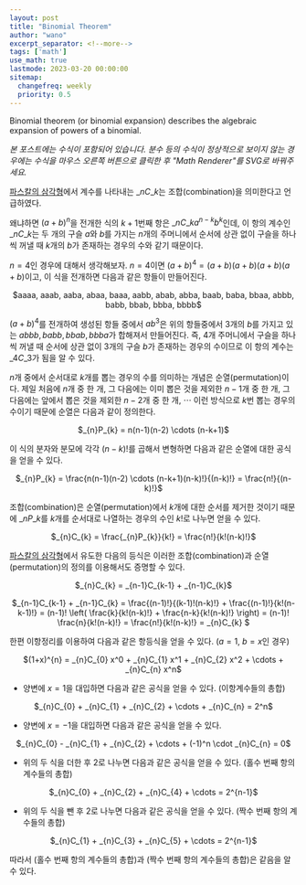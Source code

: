 ```yaml
---
layout: post
title: "Binomial Theorem"
author: "wano"
excerpt_separator: <!--more-->
tags: ['math']
use_math: true
lastmode: 2023-03-20 00:00:00
sitemap:
  changefreq: weekly
  priority: 0.5
---
```


Binomial theorem (or binomial expansion) describes the algebraic expansion of powers of a binomial.<!--more-->

*본 포스트에는 수식이 포함되어 있습니다. 분수 등의 수식이 정상적으로 보이지 않는 경우에는 수식을 마우스 오른쪽 버튼으로 클릭한 후 "Math Renderer"를 SVG로 바꿔주세요.*

[파스칼의 삼각형](https://cgvfxmath.github.io/2023-03-20/pascal-triangle)에서 계수를 나타내는 $\_{n}C\_{k}$는 조합(combination)을 의미한다고 언급하였다.

왜냐하면 $(a+b)^n$을 전개한 식의 $k+1$번째 항은 $\_{n}C\_{k} a^{n-k} b^{k}$인데, 이 항의 계수인 $\_{n}C\_{k}$는 두 개의 구슬 $a$와 $b$를 가지는 $n$개의 주머니에서 순서에 상관 없이 구슬을 하나씩 꺼낼 때 $k$개의 $b$가 존재하는 경우의 수와 같기 때문이다.

$n=4$인 경우에 대해서 생각해보자. $n=4$이면 $(a+b)^{4} = (a+b)(a+b)(a+b)(a+b)$이고, 이 식을 전개하면 다음과 같은 항들이 만들어진다.

<p style="text-align: center;">$aaaa, aaab, aaba, abaa, baaa, aabb, abab, abba, baab, baba, bbaa, abbb, babb, bbab, bbba, bbbb$</p>  

$(a+b)^{4}$를 전개하여 생성된 항들 중에서 $ab^{3}$은 위의 항들중에서 3개의 $b$를 가지고 있는 $abbb, babb, bbab, bbba$가 합해져서 만들어진다. 즉, 4개 주머니에서 구슬을 하나씩 꺼낼 때 순서에 상관 없이 3개의 구슬 $b$가 존재하는 경우의 수이므로 이 항의 계수는 $\_{4}C\_{3}$가 됨을 알 수 있다.

$n$개 중에서 순서대로 $k$개를 뽑는 경우의 수를 의미하는 개념은 순열(permutation)이다. 제일 처음에 $n$개 중 한 개, 그 다음에는 이미 뽑은 것을 제외한 $n-1$개 중 한 개, 그 다음에는 앞에서 뽑은 것을 제외한 $n-2$개 중 한 개, $\cdots$ 이런 방식으로 $k$번 뽑는 경우의 수이기 때문에 순열은 다음과 같이 정의한다.

<p style="text-align: center;">$_{n}P_{k} = n(n-1)(n-2) \cdots (n-k+1)$</p>

이 식의 분자와 분모에 각각 $(n-k)!$를 곱해서 변형하면 다음과 같은 순열에 대한 공식을 얻을 수 있다.

<p style="text-align: center;">$_{n}P_{k} = \frac{n(n-1)(n-2) \cdots (n-k+1)(n-k)!}{(n-k)!} = \frac{n!}{(n-k)!}$</p>

조합(combination)은 순열(permutation)에서 $k$개에 대한 순서를 제거한 것이기 때문에 $\_{n}P\_{k}$를 $k$개를 순서대로 나열하는 경우의 수인 $k!$로 나누면 얻을 수 있다.

<p style="text-align: center;">$_{n}C_{k} = \frac{_{n}P_{k}}{k!} = \frac{n!}{k!(n-k)!}$</p>

[파스칼의 삼각형](https://cgvfxmath.github.io/2023-03-20/pascal-triangle)에서 유도한 다음의 등식은 이러한 조합(combination)과 순열(permutation)의 정의를 이용해서도 증명할 수 있다.

<p style="text-align: center;">$_{n}C_{k} = _{n-1}C_{k-1} + _{n-1}C_{k}$</p>

<p style="text-align: center;">$_{n-1}C_{k-1} + _{n-1}C_{k} = \frac{(n-1)!}{(k-1)!(n-k)!} + \frac{(n-1)!}{k!(n-k-1)!} = (n-1)! \left( \frac{k}{k!(n-k)!} + \frac{n-k}{k!(n-k)!} \right) = (n-1)! \frac{n}{k!(n-k)!} = \frac{n!}{k!(n-k)!} = _{n}C_{k} $</p>  

한편 이항정리를 이용하여 다음과 같은 항등식을 얻을 수 있다. ($a=1$, $b=x$인 경우)
<p style="text-align: center;">$(1+x)^{n} = _{n}C_{0} x^0 + _{n}C_{1} x^1 + _{n}C_{2} x^2 + \cdots + _{n}C_{n} x^n$</p>

* 양변에 $x=1$을 대입하면 다음과 같은 공식을 얻을 수 있다. (이항계수들의 총합)
<p style="text-align: center;">$_{n}C_{0} + _{n}C_{1} + _{n}C_{2} + \cdots + _{n}C_{n} = 2^n$</p>

* 양변에 $x=-1$을 대입하면 다음과 같은 공식을 얻을 수 있다.
<p style="text-align: center;">$_{n}C_{0} - _{n}C_{1} + _{n}C_{2} + \cdots + (-1)^n \cdot _{n}C_{n} = 0$</p>

* 위의 두 식을 더한 후 2로 나누면 다음과 같은 공식을 얻을 수 있다. (홀수 번째 항의 계수들의 총합)
<p style="text-align: center;">$_{n}C_{0} + _{n}C_{2} + _{n}C_{4} + \cdots = 2^{n-1}$</p>

* 위의 두 식을 뺀 후 2로 나누면 다음과 같은 공식을 얻을 수 있다. (짝수 번째 항의 계수들의 총합)
<p style="text-align: center;">$_{n}C_{1} + _{n}C_{3} + _{n}C_{5} + \cdots = 2^{n-1}$</p>

따라서 (홀수 번째 항의 계수들의 총합)과 (짝수 번째 항의 계수들의 총합)은 같음을 알 수 있다.

